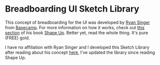 # Breadboarding UI Sketch Library

This concept of breadboarding for the UI was developed by [Ryan Singer](https://www.feltpresence.com) from [Basecamp](https://basecamp.com/). For more information on how it works, check out [this section](https://basecamp.com/shapeup/1.3-chapter-04#breadboarding) of his book [Shape Up](https://basecamp.com/shapeup). Better yet, read the whole thing. It's pure (FREE) gold.

I have no affiliation with Ryan Singer and I developed this Sketch Library after reading about his concept [here](https://www.feltpresence.com/breadboards.html), I've updated the library since reading Shape Up.

